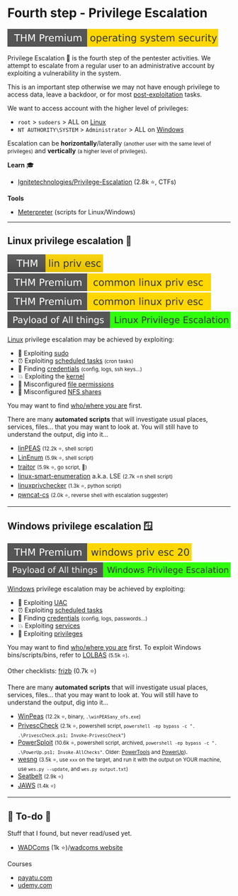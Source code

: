 # Fourth step - Privilege Escalation

[![operatingsystemsecurity](../../_badges/thmp/operatingsystemsecurity.svg)](https://tryhackme.com/room/operatingsystemsecurity)

<div class="row row-cols-md-2"><div>

Privilege Escalation 🔑 is the fourth step of the pentester activities. We attempt to escalate from a regular user to an administrative account by exploiting a vulnerability in the system.

This is an important step otherwise we may not have enough privilege to access data, leave a backdoor, or for most [post-exploitation](../s5.post-exploitation/index.md) tasks.

We want to access account with the higher level of privileges:

* `root` > `sudoers` > ALL on [Linux](/operating-systems/linux/_knowledge/index.md#sudo)
* `NT AUTHORITY\SYSTEM` > `Administrator` > ALL on [Windows](/operating-systems/windows/_knowledge/index.md#permissions-and-users)
</div><div>

Escalation can be **horizontally**/laterally <small>(another user with the same level of privileges)</small> and **vertically** <small>(a higher level of privileges)</small>.

**Learn** 🎓

* [Ignitetechnologies/Privilege-Escalation](https://github.com/Ignitetechnologies/Privilege-Escalation) (2.8k ⭐, CTFs)

**Tools**

* [Meterpreter](../s3.exploitation/tools/metasploit.md#meterpreter) (scripts for Linux/Windows)
</div></div>

<hr class="sep-both">

## Linux privilege escalation 🦆

<div class="row row-cols-md-2"><div>

[![linprivesc](../../_badges/thm/linprivesc.svg)](https://tryhackme.com/room/linprivesc)
[![commonlinuxprivesc](../../_badges/thmp/commonlinuxprivesc.svg)](https://tryhackme.com/room/commonlinuxprivesc)
[![commonlinuxprivesc](../../_badges/thmp/commonlinuxprivesc.svg)](https://tryhackme.com/room/commonlinuxprivesc)
[![linux_privilege_escalation](../../_badges/poat/linux_privilege_escalation.svg)](https://github.com/swisskyrepo/PayloadsAllTheThings/blob/master/Methodology%20and%20Resources/Linux%20-%20Privilege%20Escalation.md)

[Linux](/operating-systems/linux/_knowledge/index.md) privilege escalation may be achieved by exploiting:

* 💎 Exploiting [sudo](linux/sudo.md)
* ⏰ Exploiting [scheduled tasks](linux/tasks.md) <small>(cron tasks)</small>
* 🔑 Finding [credentials](linux/credentials.md) <small>(config, logs, ssh keys...)</small>
* 💥 Exploiting the [kernel](linux/kernel.md)
* 🐸 Misconfigured [file permissions](linux/perms.md)
* 🎠 Misconfigured [NFS shares](/operating-systems/networking/protocols/nfs.md#nfs-vulnerabilities-)

You may want to find [who/where you are](linux/id.md) first.
</div><div>

There are many **automated scripts** that will investigate usual places, services, files... that you may want to look at. You will still have to understand the output, dig into it...

* [linPEAS](https://github.com/carlospolop/PEASS-ng/tree/master/linPEAS) <small>(12.2k ⭐, shell script)</small>
* [LinEnum](https://github.com/rebootuser/LinEnum) <small>(5.9k ⭐, shell script)</small>
* [traitor](https://github.com/liamg/traitor)  <small>(5.9k ⭐, go script, 👻)</small>
* [linux-smart-enumeration](https://github.com/diego-treitos/linux-smart-enumeration) a.k.a. LSE <small>(2.7k ⭐n shell script)</small>
* [linuxprivchecker](https://github.com/sleventyeleven/linuxprivchecker) <small>(1.3k ⭐, python script)</small>
* [pwncat-cs](/cybersecurity/red-team/s3.exploitation/shell/pwncat.md) <small>(2.0k ⭐, reverse shell with escalation suggester)</small>
</div></div>

<hr class="sep-both">

## Windows privilege escalation 🪟

[![windowsprivesc20](../../_badges/thmp/windowsprivesc20.svg)](https://tryhackme.com/room/windowsprivesc20)
[![windows_privilege_escalation](../../_badges/poat/windows_privilege_escalation.svg)](https://github.com/swisskyrepo/PayloadsAllTheThings/blob/master/Methodology%20and%20Resources/Windows%20-%20Privilege%20Escalation.md)

<div class="row row-cols-md-2"><div>

[Windows](/operating-systems/windows/_knowledge/index.md) privilege escalation may be achieved by exploiting:

* 💎 Exploiting [UAC](windows/uac.md)
* ⏰ Exploiting [scheduled tasks](windows/tasks.md)
* 🔑 Finding [credentials](windows/credentials.md) <small>(config, logs, passwords...)</small>
* 💥 Exploiting [services](windows/services.md)
* 🐸 Exploiting [privileges](windows/perms.md)

You may want to find [who/where you are](windows/id.md) first. To exploit Windows bins/scripts/bins, refer to [LOLBAS](https://lolbas-project.github.io/#) <small>(5.5k ⭐)</small>.

Other checklists: [frizb](https://github.com/frizb/Windows-Privilege-Escalation) (0.7k ⭐)
</div><div>

There are many **automated scripts** that will investigate usual places, services, files... that you may want to look at. You will still have to understand the output, dig into it...

* [WinPeas](https://github.com/carlospolop/PEASS-ng/tree/master/winPEAS) <small>(12.2k ⭐, binary, `.\winPEASany_ofs.exe`)</small>
* [PrivescCheck](https://github.com/itm4n/PrivescCheck) <small>(2.1k ⭐, powershell script, `powershell -ep bypass -c ". .\PrivescCheck.ps1; Invoke-PrivescCheck"`)</small>
* [PowerSploit](https://github.com/PowerShellMafia/PowerSploit/tree/master/Privesc) <small>(10.6k ⭐,  powershell script, archived, `powershell -ep bypass -c ". .\PowerUp.ps1; Invoke-AllChecks"`. Older: [PowerTools](https://github.com/PowerShellEmpire/PowerTools/tree/master/PowerUp) and [PowerUp](https://github.com/HarmJ0y/PowerUp))</small>.
* [wesng](https://github.com/bitsadmin/wesng) <small>(3.5k ⭐, use `xxx` on the target, and run it with the output on YOUR machine, use `wes.py --update`, and `wes.py output.txt`)</small>
* [Seatbelt](https://github.com/GhostPack/Seatbelt) <small>(2.9k ⭐)</small>
* [JAWS](https://github.com/411Hall/JAWS) <small>(1.4k ⭐)</small>
</div></div>

<hr class="sep-both">

## 👻 To-do 👻

Stuff that I found, but never read/used yet.

<div class="row row-cols-md-2"><div>

* [WADComs](https://github.com/WADComs/WADComs.github.io) (1k ⭐)/[wadcoms website](https://wadcoms.github.io/)
</div><div>

Courses

* [payatu.com](https://payatu.com/guide-linux-privilege-escalation)
* [udemy.com](https://www.udemy.com/course/linux-privilege-escalation/)
</div></div>